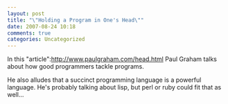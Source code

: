 ```yaml
---
layout: post
title: "\"Holding a Program in One's Head\""
date: 2007-08-24 10:18
comments: true
categories: Uncategorized
---
```

In this "article":http://www.paulgraham.com/head.html Paul Graham talks about how good programmers tackle programs.

He also alludes that a succinct programming language is a powerful language. He's probably talking about lisp, but perl or ruby could fit that as well...
